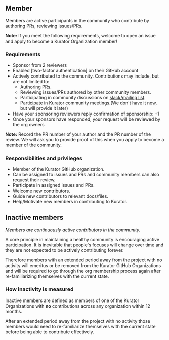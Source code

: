 ## Member

Members are active participants in the community who contribute by authoring PRs,
reviewing issues/PRs.

**Note:** If you meet the following requirements, welcome to open an issue and apply to become a Kurator Organization member!

### Requirements

- Sponsor from 2 reviewers
- Enabled [two-factor authentication] on their GitHub account
- Actively contributed to the community. Contributions may include, but are not limited to:
    - Authoring PRs.
    - Reviewing issues/PRs authored by other community members.
    - Participating in community discussions on [slack/mailing list](https://github.com/kurator-dev/kurator/blob/main/README.md#contact).
    - Participate in Kurator community meetings.(We don't have it now, but will provide it later)
- Have your sponsoring reviewers reply confirmation of sponsorship: +1
- Once your sponsors have responded, your request will be reviewed by the org owners

**Note:** Record the PR number of your author and the PR number of the review. We will ask you to provide proof of this when you apply to become a member of the community.

### Responsibilities and privileges

- Member of the Kurator GitHub organization.
- Can be assigned to issues and PRs and community members can also request their review.
- Participate in assigned issues and PRs.
- Welcome new contributors.
- Guide new contributors to relevant docs/files.
- Help/Motivate new members in contributing to Kurator.

## Inactive members

_Members are continuously active contributors in the community._

A core principle in maintaining a healthy community is encouraging active
participation. It is inevitable that people's focuses will change over time and
they are not expected to be actively contributing forever.

Therefore members with an extended period away from the project with no activity
will emeritus or be removed from the Kurator GitHub Organizations and will be required to go through the org membership process again after re-familiarizing themselves with the current state.

### How inactivity is measured

Inactive members are defined as members of one of the Kurator Organizations
with **no** contributions across any organization within 12 months.

After an extended period away from the project with no activity
those members would need to re-familiarize themselves with the current state
before being able to contribute effectively.
